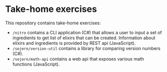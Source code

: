 # Take-home exercises
This repository contains take-home exercises:

- `/nitro` contains a CLI application (C#) that allows a user to input a set of ingredients to get list of elixirs that can be created. Information about elixirs and ingredients is provided by REST api (JavaScript).
- `/sojern/version-util` contains a library for comparing version numbers (C#).
- `/sojern/math-api` contains a web api that exposes various math functions (JavaScript).